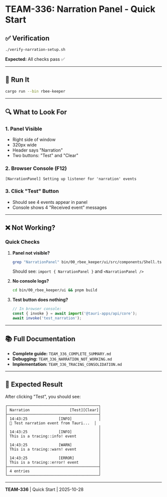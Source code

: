# TEAM-336: Narration Panel - Quick Start

## ✅ Verification

```bash
./verify-narration-setup.sh
```

**Expected:** All checks pass ✅

---

## 🚀 Run It

```bash
cargo run --bin rbee-keeper
```

---

## 🔍 What to Look For

### 1. Panel Visible
- Right side of window
- 320px wide
- Header says "Narration"
- Two buttons: "Test" and "Clear"

### 2. Browser Console (F12)
```
[NarrationPanel] Setting up listener for 'narration' events
```

### 3. Click "Test" Button
- Should see 4 events appear in panel
- Console shows 4 "Received event" messages

---

## ❌ Not Working?

### Quick Checks

1. **Panel not visible?**
   ```bash
   grep "NarrationPanel" bin/00_rbee_keeper/ui/src/components/Shell.tsx
   ```
   Should see: `import { NarrationPanel }` and `<NarrationPanel />`

2. **No console logs?**
   ```bash
   cd bin/00_rbee_keeper/ui && pnpm build
   ```

3. **Test button does nothing?**
   ```javascript
   // In browser console:
   const { invoke } = await import('@tauri-apps/api/core');
   await invoke('test_narration');
   ```

---

## 📚 Full Documentation

- **Complete guide:** `TEAM_336_COMPLETE_SUMMARY.md`
- **Debugging:** `TEAM_336_NARRATION_NOT_WORKING.md`
- **Implementation:** `TEAM_336_TRACING_CONSOLIDATION.md`

---

## 🎯 Expected Result

After clicking "Test", you should see:

```
┌─────────────────────────────────────────┐
│ Narration                  [Test][Clear]│
├─────────────────────────────────────────┤
│ 14:43:25              [INFO]            │
│ 🎯 Test narration event from Tauri...  │
│                                         │
│ 14:43:25              [INFO]            │
│ This is a tracing::info! event          │
│                                         │
│ 14:43:25              [WARN]            │
│ This is a tracing::warn! event          │
│                                         │
│ 14:43:25              [ERROR]           │
│ This is a tracing::error! event         │
├─────────────────────────────────────────┤
│ 4 entries                               │
└─────────────────────────────────────────┘
```

---

**TEAM-336** | Quick Start | 2025-10-28
